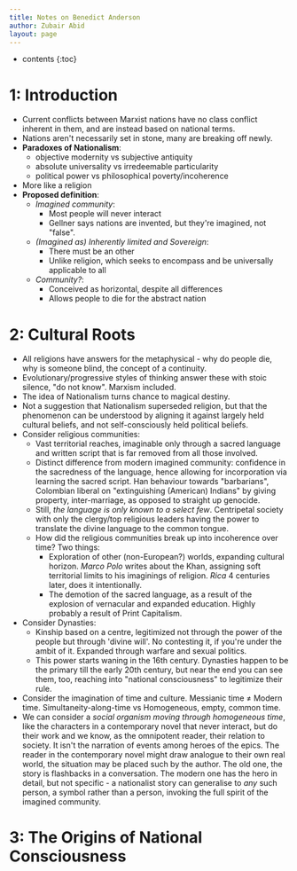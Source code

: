 ```yaml
---
title: Notes on Benedict Anderson
author: Zubair Abid
layout: page
---
```


- contents
{:toc}

# 1: Introduction

- Current conflicts between Marxist nations have no class conflict inherent in
  them, and are instead based on national terms.
- Nations aren't necessarily set in stone, many are breaking off newly.
- **Paradoxes of Nationalism**:
    - objective modernity vs subjective antiquity
    - absolute universality vs irredeemable particularity
    - political power vs philosophical poverty/incoherence
- More like a religion
- **Proposed definition**:
    - *Imagined community*:
        - Most people will never interact
        - Gellner says nations are invented, but they're imagined, not "false".
    - *(Imagined as) Inherently limited and Sovereign*:
        - There must be an other
        - Unlike religion, which seeks to encompass and be universally
          applicable to all
    - *Community?*:
        - Conceived as horizontal, despite all differences
        - Allows people to die for the abstract nation

# 2: Cultural Roots

- All religions have answers for the metaphysical - why do people die, why is
  someone blind, the concept of a continuity.
- Evolutionary/progressive styles of thinking answer these with stoic silence,
  "do not know". Marxism included.
- The idea of Nationalism turns chance to magical destiny.
- Not a suggestion that Nationalism superseded religion, but that the phenomenon
  can be understood by aligning it against largely held cultural beliefs, and
  not self-consciously held political beliefs.
- Consider religious communities:
    - Vast territorial reaches, imaginable only through a sacred language and
      written script that is far removed from all those involved.
    - Distinct difference from modern imagined community: confidence in the
      sacredness of the language, hence allowing for incorporation via learning
      the sacred script. Han behaviour towards "barbarians", Colombian liberal
      on "extinguishing (American) Indians" by giving property, inter-marriage,
      as opposed to straight up genocide.
    - Still, *the language is only known to a select few*. Centripetal society
      with only the clergy/top religious leaders having the power to translate
      the divine language to the common tongue.
    - How did the religious communities break up into incoherence over time? Two
      things:
        - Exploration of other (non-European?) worlds, expanding cultural
          horizon. *Marco Polo* writes about the Khan, assigning soft
          territorial limits to his imaginings of religion. *Rica* 4 centuries
          later, does it intentionally. 
        - The demotion of the sacred language, as a result of the explosion of
          vernacular and expanded education. Highly probably a result of Print
          Capitalism.
- Consider Dynasties:
    - Kinship based on a centre, legitimized not through the power of the people
      but through 'divine will'. No contesting it, if you're under the ambit of
      it. Expanded through warfare and sexual politics.
    - This power starts waning in the 16th century. Dynasties happen to be the
      primary till the early 20th century, but near the end you can see them,
      too, reaching into "national consciousness" to legitimize their rule.
- Consider the imagination of time and culture. Messianic time ≠ Modern time.
  Simultaneity-along-time vs Homogeneous, empty, common time.
- We can consider a *social organism moving through homogeneous time*, like the
  characters in a contemporary novel that never interact, but do their work and
  we know, as the omnipotent reader, their relation to society. It isn't the
  narration of events among heroes of the epics. The reader in the contemporary
  novel might draw analogue to their own real world, the situation may be placed
  such by the author. The old one, the story is flashbacks in a conversation.
  The modern one has the hero in detail, but not specific - a nationalist story
  can generalise to *any* such person, a symbol rather than a person, invoking
  the full spirit of the imagined community.

# 3: The Origins of National Consciousness
